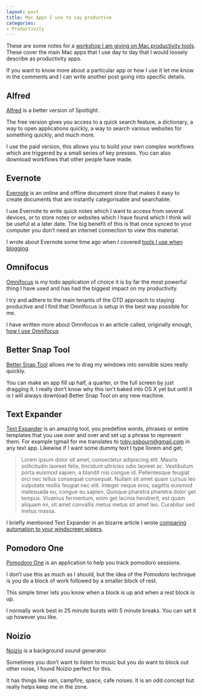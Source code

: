 ```yaml
---
layout: post
title: Mac Apps I use to say productive
categories:
- Productivity
---
```

These are some notes for a [workshop I am giving on Mac productivity tools](http://tosbourn.com/mac-workshop/). These cover the main Mac apps that I use day to day that I would loosely describe as productivity apps.

If you want to know more about a particular app or how I use it  let me know in the comments and I can write another post going into specific details.

## Alfred

[Alfred](http://www.alfredapp.com/) is a better version of Spotlight.

The free version gives you access to a quick search feature, a dictionary, a way to open applications quickly, a way to search various websites for something quickly, and much more. 

I use the paid version, this allows you to build your own complex workflows which are triggered by a small series of key presses. You can also download workflows that other people have made.

## Evernote

[Evernote](http://evernote.com) is an online and offline document store that makes it easy to create documents that are instantly categorisable and searchable.

I use Evernote to write quick notes which I want to access from several devices, or to store notes or websites which I have found which I think will be useful at a later date. The big benefit of this is that once synced to your computer you don’t need an internet connection to view this material.

I wrote about Evernote some time ago when I covered [tools I use when blogging](/tools-use-blogging/).

## Omnifocus

[Omnifocus](https://www.omnigroup.com/omnifocus) is my todo application of choice it is by far the most powerful thing I have used and has had the biggest impact on my productivity.

I try and adhere to the main tenants of the GTD approach to staying productive and I find that Omnifocus is setup in the best way possible for me.

I have written more about Omnifocus in an article called, originally enough, [how I use Omnifocus](/using-omnifocus/)

## Better Snap Tool

[Better Snap Tool](https://itunes.apple.com/gb/app/bettersnaptool/id417375580?mt=12) allows me to drag my windows into sensible sizes really quickly.

You can make an app fill up half, a quarter, or the full screen by just dragging it. I really don’t know why this isn’t baked into OS X yet but until it is I will always download Better Snap Tool on any new machine.

## Text Expander

[Text Expander](https://smilesoftware.com/TextExpander/index.html) is an amazing tool, you predefine words, phrases or entire templates that you use over and over and set up a phrase to represent them. For example tgmail for me translates to toby.osbourn@gmail.com in any text app. Likewise if I want some dummy text I type llorem and get;

> Lorem ipsum dolor sit amet, consectetur adipiscing elit. Mauris sollicitudin laoreet felis, tincidunt ultricies odio laoreet ac. Vestibulum porta euismod sapien, a blandit nisi congue id. Pellentesque feugiat orci nec tellus consequat consequat. Nullam sit amet quam cursus leo vulputate mollis feugiat nec elit. Integer neque eros, sagittis euismod malesuada eu, congue eu sapien. Quisque pharetra pharetra dolor get tempus. Vivamus fermentum, enim get lacinia hendrerit, est quam aliquam mi, sit amet convallis metus metus sit amet leo. Curabitur sed metus massa.

I briefly mentioned Text Expander in an bizarre article I wrote [comparing automation to your windscreen wipers](/automation-is-a-lot-like-your-windscreen-wipers/).

## Pomodoro One

[Pomodoro One](https://itunes.apple.com/gb/app/pomodoro-one/id907364780?mt=12) is an application to help you track pomodoro sessions. 

I don’t use this as much as I should, but the idea of the Pomodoro technique is you do a block of work followed by a smaller block of rest. 

This simple timer lets you know when a block is up and when a rest block is up. 

I normally work best in 25 minute bursts with 5 minute breaks. You can set it up however you like.

## Noizio

[Noizio](http://noiz.io/) is a background sound generator.

Sometimes you don’t want to listen to music but you do want to block out other noise, I found Noizio perfect for this.

It has things like rain, campfire, space, cafe noises. It is an odd concept but really helps keep me in the zone.